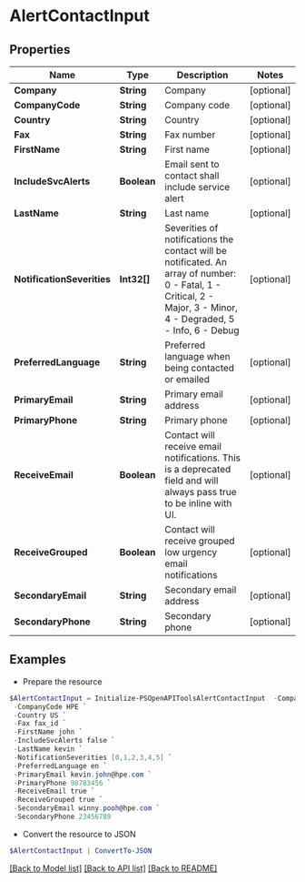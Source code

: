 # AlertContactInput
## Properties

Name | Type | Description | Notes
------------ | ------------- | ------------- | -------------
**Company** | **String** | Company | [optional] 
**CompanyCode** | **String** | Company code | [optional] 
**Country** | **String** | Country | [optional] 
**Fax** | **String** | Fax number | [optional] 
**FirstName** | **String** | First name | [optional] 
**IncludeSvcAlerts** | **Boolean** | Email sent to contact shall include service alert | [optional] 
**LastName** | **String** | Last name | [optional] 
**NotificationSeverities** | **Int32[]** | Severities of notifications the contact will be notificated. An array of number: 0 - Fatal, 1 - Critical, 2 - Major, 3 - Minor, 4 - Degraded, 5 - Info, 6 - Debug | [optional] 
**PreferredLanguage** | **String** | Preferred language when being contacted or emailed | [optional] 
**PrimaryEmail** | **String** | Primary email address | [optional] 
**PrimaryPhone** | **String** | Primary phone | [optional] 
**ReceiveEmail** | **Boolean** | Contact will receive email notifications. This is a deprecated field and will always pass true to be inline with UI. | [optional] 
**ReceiveGrouped** | **Boolean** | Contact will receive grouped low urgency email notifications | [optional] 
**SecondaryEmail** | **String** | Secondary email address | [optional] 
**SecondaryPhone** | **String** | Secondary phone | [optional] 

## Examples

- Prepare the resource
```powershell
$AlertContactInput = Initialize-PSOpenAPIToolsAlertContactInput  -Company HPE `
 -CompanyCode HPE `
 -Country US `
 -Fax fax_id `
 -FirstName john `
 -IncludeSvcAlerts false `
 -LastName kevin `
 -NotificationSeverities [0,1,2,3,4,5] `
 -PreferredLanguage en `
 -PrimaryEmail kevin.john@hpe.com `
 -PrimaryPhone 98783456 `
 -ReceiveEmail true `
 -ReceiveGrouped true `
 -SecondaryEmail winny.pooh@hpe.com `
 -SecondaryPhone 23456789
```

- Convert the resource to JSON
```powershell
$AlertContactInput | ConvertTo-JSON
```

[[Back to Model list]](../README.md#documentation-for-models) [[Back to API list]](../README.md#documentation-for-api-endpoints) [[Back to README]](../README.md)

